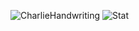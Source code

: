 ![CharlieHandwriting](https://github-readme-stats.vercel.app/api/pin/?username=charlie-moomoo&repo=CharlieHandwriting)
![Stat](https://github-readme-stats.vercel.app/api?username=charlie-moomoo&hide=contribs,prs,issues&theme=gruvbox&include_all_commits=true&show_icons=true)
